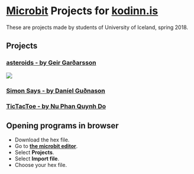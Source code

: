 # [Microbit](http://microbit.org/) Projects for [kodinn.is](http://krakkaruv.is/heimar/kodinn)
These are projects made by students of University of Iceland, spring 2018.

## Projects

### [asteroids - by Geir Garðarsson](https://github.com/geirgardarsson/microbit/tree/master/loftsteinar)

![](loftsteinar/imgs/asteroids.gif)

### [Simon Says - by Daníel Guðnason](https://github.com/geirgardarsson/microbit/tree/master/simonSays)

### [TicTacToe - by Nu Phan Quynh Do](https://github.com/geirgardarsson/microbit/tree/master/tictactoe)

## Opening programs in browser

* Download the hex file.
* Go to **[the microbit editor](https://makecode.microbit.org/)**.
* Select **Projects**.
* Select **Import file**.
* Choose your hex file.
